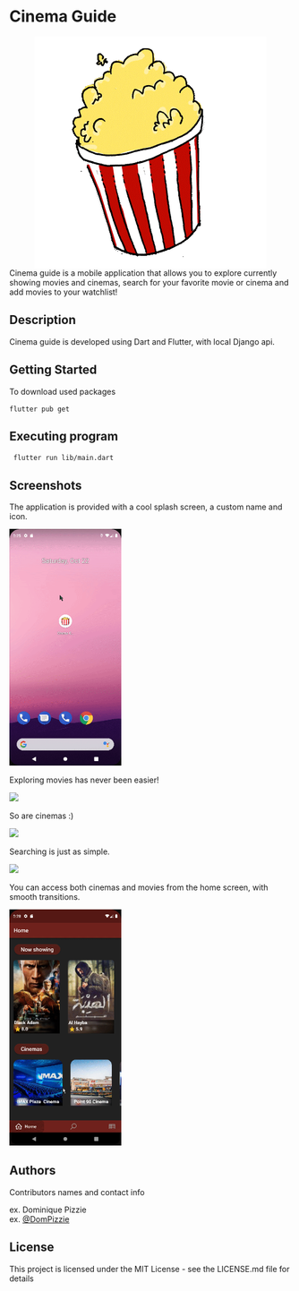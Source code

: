 
# Cinema Guide

<div align=center >
<img align="center"  src="https://github.com/SarahElzayat/Flutter-Cinema-Guide/blob/master/assets/images/splash_logo.gif">
   </div>
Cinema guide is a mobile application that allows you to explore currently showing movies and cinemas, search for your favorite movie or cinema and add movies to your watchlist!

## Description
Cinema guide is developed using Dart and Flutter, with local Django api.

## Getting Started

To download used packages
```
flutter pub get
```


## Executing program

```
 flutter run lib/main.dart
```

## Screenshots 

The application is provided with a cool splash screen, a custom name and icon.
<br>

<img  width =200px  src="https://github.com/SarahElzayat/Flutter-Cinema-Guide/blob/master/screenshots/launcher_icon_and_splash_screen.gif">

Exploring movies has never been easier! <br>

<img  width =200px  src="https://github.com/SarahElzayat/Flutter-Cinema-Guide/blob/master/screenshots/movies.gif">


So are cinemas :) <br>

<img  width =200px  src="https://github.com/SarahElzayat/Flutter-Cinema-Guide/blob/master/screenshots/cinemas.gif">

Searching is just as simple.

<img  width =200px  src="https://github.com/SarahElzayat/Flutter-Cinema-Guide/blob/master/screenshots/searching.gif">

You can access both cinemas and movies from the home screen, with smooth transitions.
<br>


<img  width =200px  src="https://github.com/SarahElzayat/Flutter-Cinema-Guide/blob/master/screenshots/movies_from_home.gif">



## Authors

Contributors names and contact info

ex. Dominique Pizzie  
ex. [@DomPizzie](https://twitter.com/dompizzie)

## License

This project is licensed under the MIT License - see the LICENSE.md file for details

